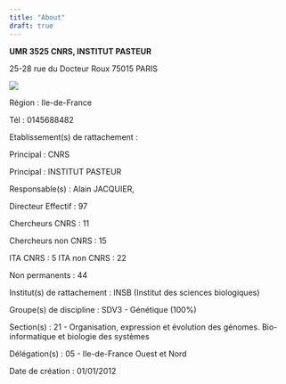 ```yaml
---
title: "About"
draft: true
---
```



**UMR 3525 CNRS, INSTITUT PASTEUR**

25-28 rue du Docteur Roux 75015 PARIS

![](../images/pasteur_front.jpg)

Région : Ile-de-France

Tél : 0145688482

Etablissement(s) de rattachement :

Principal : CNRS

Principal : INSTITUT PASTEUR

Responsable(s) : Alain JACQUIER,

Directeur Effectif : 97

Chercheurs CNRS : 11

Chercheurs non CNRS : 15

ITA CNRS : 5 ITA non CNRS : 22

Non permanents : 44

Institut(s) de rattachement : INSB (Institut des sciences biologiques)

Groupe(s) de discipline : SDV3 - Génétique (100%)

Section(s) : 21 - Organisation, expression et évolution des génomes.
Bio-informatique et biologie des systèmes

Délégation(s) : 05 - Ile-de-France Ouest et Nord

Date de création : 01/01/2012


